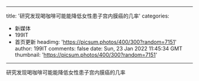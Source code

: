 
---
title: '研究发现喝咖啡可能能降低女性患子宫内膜癌的几率'
categories: 
 - 新媒体
 - 199IT
 - 首页更新
headimg: 'https://picsum.photos/400/300?random=7151'
author: 199IT
comments: false
date: Sun, 23 Jan 2022 11:45:34 GMT
thumbnail: 'https://picsum.photos/400/300?random=7151'
---

<div>   
研究发现喝咖啡可能能降低女性患子宫内膜癌的几率  
</div>
            